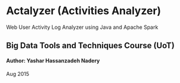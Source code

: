 # Actalyzer (Activities Analyzer)
Web User Activity Log Analyzer using Java and Apache Spark
## Big Data Tools and Techniques Course (UoT)
#### Author: Yashar Hassanzadeh Nadery 
Aug 2015

[logo]: https://github.com/adam-p/markdown-here/raw/master/src/common/images/icon48.png "Actalyzer App"
